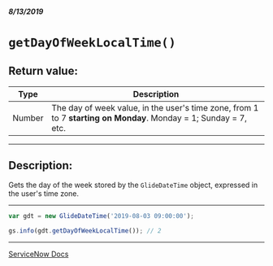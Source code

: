 ##### 8/13/2019
# `getDayOfWeekLocalTime()`

## Return value:
| Type | Description |
|---|---|
| Number | The day of week value, in the user's time zone, from 1 to 7 **starting on Monday**.  Monday = 1; Sunday = 7, etc. |

---

## Description:
Gets the day of the week stored by the `GlideDateTime` object, expressed in the user's time zone.

---

```js
var gdt = new GlideDateTime('2019-08-03 09:00:00');

gs.info(gdt.getDayOfWeekLocalTime()); // 2
```

---

[ServiceNow Docs](https://developer.servicenow.com/app.do#!/api_doc?v=madrid&id=r_ScopedGlideDateTimeGetDayOfWeekLocalTime)